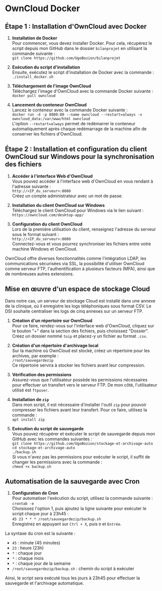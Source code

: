 # OwnCloud Docker

## Étape 1 : Installation d'OwnCloud avec Docker

1. **Installation de Docker**  
   Pour commencer, vous devez installer Docker. Pour cela, récupérez le script depuis mon GitHub dans le dossier `bilanprojet` en utilisant la commande suivante :  
   `git clone https://github.com/UgoBozion/bilanprojet`

2. **Exécution du script d'installation**  
   Ensuite, exécutez le script d'installation de Docker avec la commande :  
   `./install_docker.sh`

3. **Téléchargement de l'image OwnCloud**  
   Téléchargez l'image d'OwnCloud avec la commande Docker suivante :  
   `docker pull owncloud`

4. **Lancement du conteneur OwnCloud**  
   Lancez le conteneur avec la commande Docker suivante :  
   `docker run -d -p 8080:80 --name owncloud --restart=always -v owncloud_data:/var/www/html owncloud`  
   L'option `--restart=always` permet de redémarrer le conteneur automatiquement après chaque redémarrage de la machine afin de conserver les fichiers d'OwnCloud.

## Étape 2 : Installation et configuration du client OwnCloud sur Windows pour la synchronisation des fichiers

1. **Accéder à l'interface Web d'OwnCloud**  
   Vous pouvez accéder à l'interface web d'OwnCloud en vous rendant à l'adresse suivante :  
   `http://<IP_du_serveur>:8080`  
   Créez un compte administrateur avec un mot de passe.

2. **Installation du client OwnCloud sur Windows**  
   Téléchargez le client OwnCloud pour Windows via le lien suivant :  
   `https://owncloud.com/desktop-app/`

3. **Configuration du client OwnCloud**  
   Lors de la première utilisation du client, renseignez l'adresse du serveur sous le format suivant :  
   `http://<IP_du_serveur>:8080`  
   Connectez-vous et vous pourrez synchroniser les fichiers entre votre machine Windows et OwnCloud.

OwnCloud offre diverses fonctionnalités comme l'intégration LDAP, les communications sécurisées via SSL, la possibilité d'utiliser OwnCloud comme serveur FTP, l'authentification à plusieurs facteurs (MFA), ainsi que de nombreuses autres extensions.

## Mise en œuvre d'un espace de stockage Cloud

Dans notre cas, un serveur de stockage Cloud est installé dans une annexe de la clinique, où il enregistre les logs téléphoniques sous format CSV. Le DSI souhaite centraliser les logs de cinq annexes sur un serveur FTP.

1. **Création d'un répertoire sur OwnCloud**  
   Pour ce faire, rendez-vous sur l'interface web d'OwnCloud, cliquez sur le bouton "+" dans la section des fichiers, puis choisissez "Dossier". Créez un dossier nommé `toip` et placez-y un fichier au format `.csv`.

2. **Création d'un répertoire d'archivage local**  
   Sur la machine où OwnCloud est stocké, créez un répertoire pour les archives, par exemple :  
   `/root/sauvegardezip`  
   Ce répertoire servira à stocker les fichiers avant leur compression.

3. **Vérification des permissions**  
   Assurez-vous que l'utilisateur possède les permissions nécessaires pour effectuer un transfert vers le serveur FTP. De mon côté, l'utilisateur utilisé est `ftpuser`.

4. **Installation de `zip`**  
   Dans mon script, il est nécessaire d'installer l'outil `zip` pour pouvoir compresser les fichiers avant leur transfert. Pour ce faire, utilisez la commande :  
   `apt install zip`

5. **Exécution du script de sauvegarde**  
   Vous pouvez récupérer et exécuter le script de sauvegarde depuis mon GitHub avec les commandes suivantes :  
   `git clone https://github.com/UgoBozion/stockage-et-archivage-auto`  
   `cd stockage-et-archivage-auto`  
   `./backup.sh`  
   Si vous n'avez pas les permissions pour exécuter le script, il suffit de changer les permissions avec la commande :  
   `chmod +x backup.sh`

## Automatisation de la sauvegarde avec Cron

1. **Configuration de Cron**  
   Pour automatiser l'exécution du script, utilisez la commande suivante :  
   `crontab -e`  
   Choisissez l'option 1, puis ajoutez la ligne suivante pour exécuter le script chaque jour à 23h45 :  
   `45 23 * * * /root/sauvegardezip/backup.sh`  
   Enregistrez en appuyant sur `Ctrl + X`, puis `O` et `Entrée`.

La syntaxe du cron est la suivante :  
- `45` : minute (45 minutes)  
- `23` : heure (23h)  
- `*` : chaque jour  
- `*` : chaque mois  
- `*` : chaque jour de la semaine  
- `/root/sauvegardezip/backup.sh` : chemin du script à exécuter

Ainsi, le script sera exécuté tous les jours à 23h45 pour effectuer la sauvegarde et l'archivage automatique.
